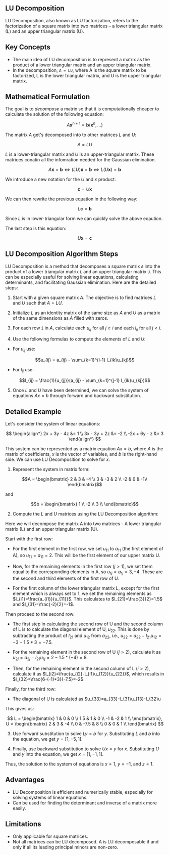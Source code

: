 ## LU Decomposition

LU Decomposition, also known as LU factorization, refers to the factorization of a square matrix into two matrices – a lower triangular matrix (L) and an upper triangular matrix (U). 

## Key Concepts

- The main idea of LU decomposition is to represent a matrix as the product of a lower triangular matrix and an upper triangular matrix.
- In the decomposition, `A = LU`, where A is the square matrix to be factorized, L is the lower triangular matrix, and U is the upper triangular matrix.

## Mathematical Formulation

The goal is to *decompose* a matrix so that it is computationally cheaper to calculate the solution of the following equation:

$$A\boldsymbol{x}^{n+1} = \boldsymbol{b}(\boldsymbol{x}^n, \ldots)$$

The matrix $A$ get's decomposed into to other matrices $L$ and $U$:

$$ A = LU $$

$L$ is a lower-triangular matrix and $U$ is an upper-triangular matrix. 
These matrices conatin all the infomration needed for the Gaussian elimination.

$$ A\boldsymbol{x} = \boldsymbol{b} \iff (LU)\boldsymbol{x} = \boldsymbol{b} \iff  L(U\boldsymbol{x}) = \boldsymbol{b} $$

We introduce a new notation for the $U$ and $x$ product:

$$\boldsymbol{c}=U\boldsymbol{x}$$

We can then rewrite the previous equation in the following way:

$$ L\boldsymbol{c} = \boldsymbol{b} $$

Since $L$ is in lower-triangular form we can quickly solve the above eqaution.

The last step is this equation:

$$ U\boldsymbol{x} = \boldsymbol{c} $$
## LU Decomposition Algorithm Steps

LU Decomposition is a method that decomposes a square matrix `A` into the product of a lower triangular matrix `L` and an upper triangular matrix `U`. This can be especially useful for solving linear equations, calculating determinants, and facilitating Gaussian elimination. Here are the detailed steps:

1. Start with a given square matrix $A$. The objective is to find matrices $L$ and $U$ such that $A = LU$.

2. Initialize $L$ as an identity matrix of the same size as $A$ and $U$ as a matrix of the same dimensions as $A$ filled with zeros.

3. For each row `i` in $A$, calculate each $u_{ij}$ for all $j \geq i$ and each $l_{ij}$ for all $j < i$.

4. Use the following formulas to compute the elements of $L$ and $U$:
- For $u_{ij}$ use: 

$$u_{ij} = a_{ij} - \sum_{k=1}^{i-1} l_{ik}u_{kj}$$
    
- For $l_{ij}$ use: 
    
$$l_{ij} = \frac{1}{u_{jj}}(a_{ij} - \sum_{k=1}^{j-1} l_{ik}u_{kj})$$

5. Once $L$ and $U$ have been determined, we can solve the system of equations $Ax = b$ through forward and backward substitution.

## Detailed Example

Let's consider the system of linear equations:

$$
\begin{align*}
2x + 3y - 4z &= 1 \\
3x - 3y + 2z &= -2 \\
-2x + 6y - z &= 3
\end{align*}
$$

This system can be represented as a matrix equation $Ax = b$, where $A$ is the matrix of coefficients, $x$ is the vector of variables, and $b$ is the right-hand side. We can use LU Decomposition to solve for $x$.

1. Represent the system in matrix form: 

$$A = \begin{bmatrix} 2 & 3 & -4 \\ 
3 & -3 & 2 \\ 
-2 & 6 & -1\\
\end{bmatrix}$$ 

and 

$$b = \begin{bmatrix} 1 \\ -2 \\ 3 \\
\end{bmatrix}$$

2. Compute the $L$ and $U$ matrices using the LU Decomposition algorithm:

Here we will decompose the matrix A into two matrices - A lower triangular matrix (L) and an upper triangular matrix (U).

Start with the first row:

- For the first element in the first row, we set $u_{11}$ to $a_{11}$ (the first element of A), so $u_{11}=a_{11}=2$. This will be the first element of our upper matrix U.

- Now, for the remaining elements in the first row ($j>1$), we set them equal to the corresponding elements in A, so $u_{1j}=a_{1j}=3,-4$. These are the second and third elements of the first row of U.

- For the first column of the lower triangular matrix L, except for the first element which is always set to 1, we set the remaining elements as $l_{i1}=\frac{a_{i1}}{u_{11}}$. This calculates to $l_{21}=\frac{3}{2}=1.5$ and $l_{31}=\frac{-2}{2}=-1$.

Then proceed to the second row:

- The first step in calculating the second row of U and the second column of L is to calculate the diagonal element of U, $u_{22}$. This is done by subtracting the product of $l_{21}$ and $u_{12}$ from $a_{22}$, i.e., $u_{22}=a_{22}-l_{21}u_{12}=-3-1.5*3=-7.5$.

- For the remaining element in the second row of U ($j>2$), calculate it as $u_{2j}=a_{2j}-l_{21}u_{1j}=2-1.5*(-4)=8$.

- Then, for the remaining element in the second column of L ($i>2$), calculate it as $l_{i2}=\frac{a_{i2}-l_{i1}u_{12}}{u_{22}}$, which results in $l_{32}=\frac{6-(-1)*3}{-7.5}=-2$.

Finally, for the third row:

- The diagonal of U is calculated as $u_{33}=a_{33}-l_{31}u_{13}-l_{32}u

This gives us:

$$
L = \begin{bmatrix} 1 & 0 & 0 \\ 
1.5 & 1 & 0 \\ 
-1 & -2 & 1 \\
\end{bmatrix},
U = \begin{bmatrix} 2 & 3 & -4 \\ 
0 & -7.5 & 8 \\ 
0 & 0 & 1 \\
\end{bmatrix}
$$

3. Use forward substitution to solve $Ly = b$ for $y$. Substituting $L$ and $b$ into the equation, we get $y = [1, -5, 1]$.

4. Finally, use backward substitution to solve $Ux = y$ for $x$. Substituting $U$ and $y$ into the equation, we get $x = [1, -1, 1]$.

Thus, the solution to the system of equations is $x = 1$, $y = -1$, and $z = 1$.

## Advantages

- LU Decomposition is efficient and numerically stable, especially for solving systems of linear equations.
- Can be used for finding the determinant and inverse of a matrix more easily.

## Limitations

- Only applicable for square matrices.
- Not all matrices can be LU decomposed. A is LU decomposable if and only if all its leading principal minors are non-zero.

